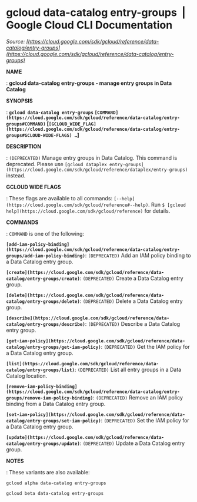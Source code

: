 # gcloud data-catalog entry-groups  |  Google Cloud CLI Documentation

*Source: [https://cloud.google.com/sdk/gcloud/reference/data-catalog/entry-groups](https://cloud.google.com/sdk/gcloud/reference/data-catalog/entry-groups)*

**NAME**

: **gcloud data-catalog entry-groups - manage entry groups in Data Catalog**

**SYNOPSIS**

: **`gcloud data-catalog entry-groups` `[COMMAND](https://cloud.google.com/sdk/gcloud/reference/data-catalog/entry-groups#COMMAND)` [`[GCLOUD_WIDE_FLAG](https://cloud.google.com/sdk/gcloud/reference/data-catalog/entry-groups#GCLOUD-WIDE-FLAGS) …`]**

**DESCRIPTION**

: `(DEPRECATED)` Manage entry groups in Data Catalog.
This command is deprecated. Please use `[gcloud dataplex
entry-groups](https://cloud.google.com/sdk/gcloud/reference/dataplex/entry-groups)` instead.

**GCLOUD WIDE FLAGS**

: These flags are available to all commands: `[--help](https://cloud.google.com/sdk/gcloud/reference#--help)`.
Run `$ [gcloud help](https://cloud.google.com/sdk/gcloud/reference)` for details.

**COMMANDS**

: ``COMMAND`` is one of the following:

**`[add-iam-policy-binding](https://cloud.google.com/sdk/gcloud/reference/data-catalog/entry-groups/add-iam-policy-binding)`**:
`(DEPRECATED)` Add an IAM policy binding to a Data Catalog entry
group.

**`[create](https://cloud.google.com/sdk/gcloud/reference/data-catalog/entry-groups/create)`**:
`(DEPRECATED)` Create a Data Catalog entry group.

**`[delete](https://cloud.google.com/sdk/gcloud/reference/data-catalog/entry-groups/delete)`**:
`(DEPRECATED)` Delete a Data Catalog entry group.

**`[describe](https://cloud.google.com/sdk/gcloud/reference/data-catalog/entry-groups/describe)`**:
`(DEPRECATED)` Describe a Data Catalog entry group.

**`[get-iam-policy](https://cloud.google.com/sdk/gcloud/reference/data-catalog/entry-groups/get-iam-policy)`**:
`(DEPRECATED)` Get the IAM policy for a Data Catalog entry group.

**`[list](https://cloud.google.com/sdk/gcloud/reference/data-catalog/entry-groups/list)`**:
`(DEPRECATED)` List all entry groups in a Data Catalog location.

**`[remove-iam-policy-binding](https://cloud.google.com/sdk/gcloud/reference/data-catalog/entry-groups/remove-iam-policy-binding)`**:
`(DEPRECATED)` Remove an IAM policy binding from a Data Catalog entry
group.

**`[set-iam-policy](https://cloud.google.com/sdk/gcloud/reference/data-catalog/entry-groups/set-iam-policy)`**:
`(DEPRECATED)` Set the IAM policy for a Data Catalog entry group.

**`[update](https://cloud.google.com/sdk/gcloud/reference/data-catalog/entry-groups/update)`**:
`(DEPRECATED)` Update a Data Catalog entry group.

**NOTES**

: These variants are also available:

```
gcloud alpha data-catalog entry-groups
```

```
gcloud beta data-catalog entry-groups
```